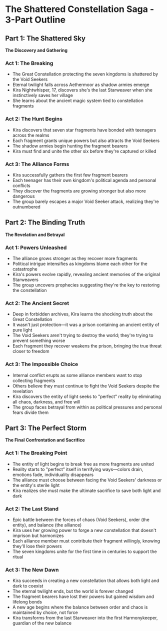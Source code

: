 # The Shattered Constellation Saga - 3-Part Outline

## Part 1: The Shattered Sky
**The Discovery and Gathering**

### Act 1: The Breaking
- The Great Constellation protecting the seven kingdoms is shattered by the Void Seekers
- Eternal twilight falls across Aethermoor as shadow armies emerge
- Kira Nightwhisper, 17, discovers she's the last Starweaver when she instinctively saves her village
- She learns about the ancient magic system tied to constellation fragments

### Act 2: The Hunt Begins
- Kira discovers that seven star fragments have bonded with teenagers across the realms
- Each fragment grants unique powers but also attracts the Void Seekers
- The shadow armies begin hunting the fragment bearers
- Kira must find and unite the other six before they're captured or killed

### Act 3: The Alliance Forms
- Kira successfully gathers the first few fragment bearers
- Each teenager has their own kingdom's political agenda and personal conflicts
- They discover the fragments are growing stronger but also more dangerous
- The group barely escapes a major Void Seeker attack, realizing they're outnumbered

## Part 2: The Binding Truth
**The Revelation and Betrayal**

### Act 1: Powers Unleashed
- The alliance grows stronger as they recover more fragments
- Political intrigue intensifies as kingdoms blame each other for the catastrophe
- Kira's powers evolve rapidly, revealing ancient memories of the original Starweavers
- The group uncovers prophecies suggesting they're the key to restoring the constellation

### Act 2: The Ancient Secret
- Deep in forbidden archives, Kira learns the shocking truth about the Great Constellation
- It wasn't just protection—it was a prison containing an ancient entity of pure light
- The Void Seekers aren't trying to destroy the world; they're trying to prevent something worse
- Each fragment they recover weakens the prison, bringing the true threat closer to freedom

### Act 3: The Impossible Choice
- Internal conflict erupts as some alliance members want to stop collecting fragments
- Others believe they must continue to fight the Void Seekers despite the revelation
- Kira discovers the entity of light seeks to "perfect" reality by eliminating all chaos, darkness, and free will
- The group faces betrayal from within as political pressures and personal fears divide them

## Part 3: The Perfect Storm
**The Final Confrontation and Sacrifice**

### Act 1: The Breaking Point
- The entity of light begins to break free as more fragments are united
- Reality starts to "perfect" itself in terrifying ways—colors drain, emotions fade, individuality disappears
- The alliance must choose between facing the Void Seekers' darkness or the entity's sterile light
- Kira realizes she must make the ultimate sacrifice to save both light and dark

### Act 2: The Last Stand
- Epic battle between the forces of chaos (Void Seekers), order (the entity), and balance (the alliance)
- Kira uses her growing power to forge a new constellation that doesn't imprison but harmonizes
- Each alliance member must contribute their fragment willingly, knowing they'll lose their powers
- The seven kingdoms unite for the first time in centuries to support the ritual

### Act 3: The New Dawn
- Kira succeeds in creating a new constellation that allows both light and dark to coexist
- The eternal twilight ends, but the world is forever changed
- The fragment bearers have lost their powers but gained wisdom and lifelong bonds
- A new age begins where the balance between order and chaos is maintained by choice, not force
- Kira transforms from the last Starweaver into the first Harmonykeeper, guardian of the new balance